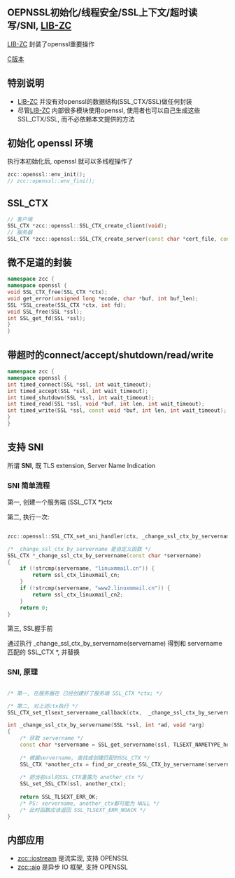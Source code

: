 
## OEPNSSL初始化/线程安全/SSL上下文/超时读写/SNI, [LIB-ZC](./README.md)

[LIB-ZC](./README.md) 封装了openssl重要操作

[C版本](./openssl.md)

## 特别说明

* [LIB-ZC](./README.md) 并没有对openssl的数据结构(SSL_CTX/SSL)做任何封装
* 尽管[LIB-ZC](./README.md) 内部很多模块使用openssl, 使用者也可以自己生成这些 SSL_CTX/SSL, 而不必依赖本文提供的方法

## 初始化 openssl 环境

执行本初始化后, openssl 就可以多线程操作了

```c++
zcc::openssl::env_init();
// zcc::openssl::env_fini();
```

## SSL_CTX

```c++
// 客户端
SSL_CTX *zcc::openssl::SSL_CTX_create_client(void);
// 服务器
SSL_CTX *zcc::openssl::SSL_CTX_create_server(const char *cert_file, const char *key_file);
```

## 微不足道的封装

```c++
namespace zcc {
namespace openssl {
void SSL_CTX_free(SSL_CTX *ctx);
void get_error(unsigned long *ecode, char *buf, int buf_len);
SSL *SSL_create(SSL_CTX *ctx, int fd);
void SSL_free(SSL *ssl);
int SSL_get_fd(SSL *ssl);
}
}
```

## 带超时的connect/accept/shutdown/read/write

```c++
namespace zcc {
namespace openssl {
int timed_connect(SSL *ssl, int wait_timeout);
int timed_accept(SSL *ssl, int wait_timeout);
int timed_shutdown(SSL *ssl, int wait_timeout);
int timed_read(SSL *ssl, void *buf, int len, int wait_timeout);
int timed_write(SSL *ssl, const void *buf, int len, int wait_timeout);
}
}
```

## 支持 SNI

所谓 **SNI**, 既 TLS extension, Server Name Indication

### SNI 简单流程

第一, 创建一个服务端 (SSL_CTX *)ctx

第二, 执行一次:

```c++

zcc::openssl::SSL_CTX_set_sni_handler(ctx, _change_ssl_ctx_by_servername);

/* _change_ssl_ctx_by_servername 是自定义函数 */
SSL_CTX *_change_ssl_ctx_by_servername(const char *servername)
{
    if (!strcmp(servername, "linuxmmail.cn")) {
        return ssl_ctx_linuxmail_cn;
    }
    if (!strcmp(servername, "www2.linuxmmail.cn")) {
        return ssl_ctx_linuxmail_cn2;
    }
    return 0;
}
```

第三, SSL握手前

通过执行 _change_ssl_ctx_by_servername(servername) 得到和 servername 匹配的 SSL_CTX *, 并替换

### SNI, 原理

```c++

/* 第一, 在服务器在 已经创建好了服务端 SSL_CTX *ctx; */

/* 第二, 对上述ctx执行 */
SSL_CTX_set_tlsext_servername_callback(ctx,  _change_ssl_ctx_by_servername);

int _change_ssl_ctx_by_servername(SSL *ssl, int *ad, void *arg)
{
	/* 获取 servername */
	const char *servername = SSL_get_servername(ssl, TLSEXT_NAMETYPE_host_name);
	
	/* 根据servername, 查找或创建匹配的SSL_CTX */
	SSL_CTX *another_ctx = find_or_create_SSL_CTX_by_servername(servername);
	
	/* 把当前ssl的SSL_CTX重置为 another_ctx */
	SSL_set_SSL_CTX(ssl, another_ctx);
	
	return SSL_TLSEXT_ERR_OK;
	/* PS: servername, another_ctx都可能为 NULL */
	/* 此时函数应该返回 SSL_TLSEXT_ERR_NOACK */
}
```

## 内部应用

* [zcc::iostream](./stream_cpp.md) 是流实现, 支持 OPENSSL
* [zcc::aio](./aio_cpp.md) 是异步 IO 框架, 支持 OPENSSL

